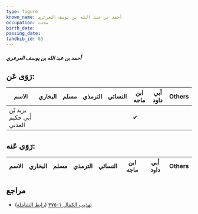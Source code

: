 ```yaml
---
type: figure
known_name: أحمد بن عبد الله بن يوسف العرعري
occupation: محدث
birth_date:
passing_date:
tahdhib_id: 63
---
```

##### أحمد بن عبد الله بن يوسف العرعري

## رَوَى عَن:
| الاسم                     | البخاري | مسلم | الترمذي | النسائي | ابن ماجه | أبي داود | Others |
| ------------------------- | ------- | ---- | ------- | ------- | -------- | -------- | ------ |
| يزيد بْن أَبي حكيم العدني |         |      |         |         | ✔        |          |        |
## رَوَى عَنه:
| الاسم | البخاري | مسلم | الترمذي | النسائي | ابن ماجه | أبي داود | Others |
| ----- | ------- | ---- | ------- | ------- | -------- | -------- | ------ |
## مراجع
- [تهذيب الكمال ١-٣٧٥](obsidian://open?vault=Tahdhib-al-Kamal&file=Figures/٦٣-أحمد%20بن%20عبد%20الله%20بن%20يوسف%20العرعري) ([رابط الشاملة](https://shamela.ws/book/3722/374))